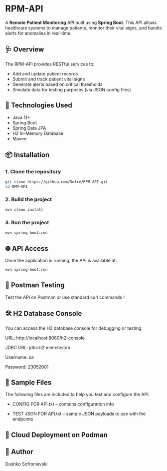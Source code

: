 # **RPM-API**

A **Remote Patient Monitoring** API built using **Spring Boot**. This API allows healthcare systems to manage patients, monitor their vital signs, and handle alerts for anomalies in real-time.

## 🩺 Overview

The RPM-API provides RESTful services to:

- Add and update patient records
- Submit and track patient vital signs
- Generate alerts based on critical thresholds
- Simulate data for testing purposes (via JSON config files)

## 🚀 Technologies Used

- Java 11+
- Spring Boot
- Spring Data JPA
- H2 In-Memory Database
- Maven

## 📦 Installation

### 1. Clone the repository

```bash
git clone https://github.com/Sofre/RPM-API.git
cd RPM-API
```

### 2. Build the project 

```bash
mvn clean install
```

### 3. Run the project 

```bash
mvn spring-boot:run
```


##  🌐 API Access
Once the application is running, the API is available at: 

```bash
mvn spring-boot:run
```

## 🚚 Postman Testing
Test the API on Postman or use standard curl commands ! 



## 🛠 H2 Database Console
You can access the H2 database console for debugging or testing:

URL: http://localhost:8080/h2-console

JDBC URL: jdbc:h2:mem:testdb

Username: sa

Password: 23052001



## 📑 Sample Files
The following files are included to help you test and configure the API:

* CONFIG FOR API.txt – contains configuration info

* TEST JSON FOR API.txt – sample JSON payloads to use with the endpoints




## 🚀 Cloud Deployment on Podman 




## 👤 Author
Dushko Sofronievski

